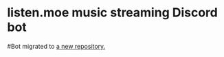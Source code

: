 # listen.moe music streaming Discord bot

#Bot migrated to [a new repository.](https://github.com/WeebDev/Listen.moe-Discord)
